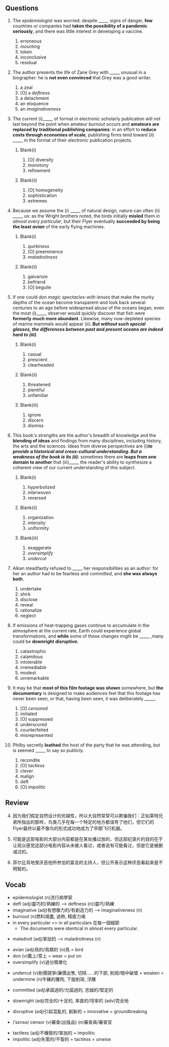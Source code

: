 ## Questions
1. The *epidemiologist* was worried: despite _____ signs of danger, **few** countries or companies had **taken the possibility of a pandemic seriously**, and there was little interest in developing a vaccine.
	1. erroneous
	1. mounting
	1. token
	1. inconclusive
	1. residual

2. The author presents the life of Zane Grey with _____ unusual in a biographer: he is **not even convinced** that Grey was a good writer.
	1. a zeal
	1. [O] a *deftness*
	1. a detachment
	1. an eloquence
	1. an *imaginativeness*

3. The current (i)_____ of format in electronic scholarly publication will not last beyond the point when amateur *burnout* occurs and **amateurs are replaced by traditional publishing companies**: in an effort to **reduce costs through economies of scale**, publishing firms tend toward (ii) _____ in the format of their electronic publication projects.
	1. Blank(i)
		1. [O] diversity
		1. monotony
		1. refinement

	2. Blank(ii)
		1. [O] homogeneity
		1. sophistication
		1. extremes

4. Because we assume the (i) _____ of natural design, nature can often (ii) _____ us: as the Wright brothers noted, the birds initially **misled** them *in almost every particular*, but their Flyer eventually **succeeded by being the least *avian*** of the early flying machines.
	1. Blank(i)
		1. *quirkiness*
		1. [O] preeminence
		1. *maladroitness*
		
	1. Blank(ii)
		1. galvanize
		1. befriend
		1. [O] beguile

5. If one could *don* *magic spectacles-with lenses* that make the murky depths of the ocean become transparent-and look back several centuries to an age before widespread abuse of the oceans began, even the most (i)_____ observer would quickly discover that fish were **formerly much more abundant**. Likewise, many now-depleted species of marine mammals would appear (ii)_____. But without such special glasses, the **differences** between past and present oceans are indeed hard to (iii)_____.
	1. Blank(i)
		1. casual
		1. prescient
		1. clearheaded

	2. Blank(ii)
		1. threatened
		1. plentiful
		1. unfamiliar

	3. Blank(iii)
		1. ignore
		1. discern
		1. dismiss

6. This book's strengths are the author's breadth of knowledge and the **blending of ideas** and findings from many disciplines, including history, the arts and the sciences. Ideas from diverse perspectives are (i)_____to provide a historical and cross-cultural understanding. But a weakness of the book is its (ii)_____: sometimes there are **leaps from one domain to another** that (iii)_____ the reader's ability to synthesize a coherent view of our current understanding of this subject.
	1. Blank(i)
		1. hyperbolized
		1. interwoven
		1. reversed
	
	2. Blank(ii)
		1. organization
		1. intensity
		1. uniformity
	
	3. Blank(iii)
		1. exaggerate
		1. *oversimplify*
		1. *undercut*

7. Alkan steadfastly refused to _____ her responsibilities as an author: for her an author had to be fearless and *committed*, and **she was always both**.
	1. undertake
	1. shirk
	1. disclose
	1. reveal
	1. rationalize
	1. neglect

8. If emissions of heat-trapping gases continue to accumulate in the atmosphere at the current rate, Earth could experience global transformations, and **while** some of these changes might be _____ ,many could be **downright disruptive.**
	1. catastrophic
	1. calamitous
	1. intolerable
	1. irremediable
	1. modest
	1. unremarkable

9. It may be that **most of this film footage was shown** somewhere, but **the documentary** is designed to make audiences feel that this footage has never been seen, or that, having been seen, it was deliberately _____.
	1. [O] *censored*
	1. imitated
	1. [O] suppressed
	1. underscored
	1. counterfeited
	1. misrepresented

10. Philby secretly **loathed** the host of the party that he was attending, but is seemed _____ to say so publicly.
	1. recondite
	1. [O] *tactless*
	1. clever
	1. malign
	1. deft
	1. [O] *impolitic*

## Review
4. 因为我们假定自然设计的优越性，所以大自然常常可以欺骗我们：正如莱特兄弟所指出的那样，鸟类几乎在每一个特定的地方都误导了他们，但它们的Flyer最终以最不像鸟的形式成功地成为了早期飞行机器。

9. 可能是这部电影的大部分内容都是在某处播过放的，但这部纪录片的目的在于让观众感觉这部分电影内容从未被人看过，或者说有可能看过，但是它是被删减过的。

10. 菲尔比背地里厌恶他所参加的宴会的主持人，但公开表示这种厌恶看起来是不明智的。

## Vocab
- epidemiologist (n)流行病學家
- deft (adj)靈巧的/熟練的 --> deftness (n))靈巧/熟練
- imaginative (adj)有想像力的/有創造力的 --> imaginativeness (n)
- burnout (n)燃料燒盡, 過熱, 精疲力竭
- in every particular == in all particulars 在每一個細節
	- The documents were identical in almost every particular.
+ maladroit (adj)笨拙的 --> maladroitness (n)
- avian (adj)鳥的/鳥類的 (n)鳥 = bird
- don (v)戴上/穿上 = wear = put on 
- oversimplify (v)過分簡單化
+ undercut (v)削價競爭/廉價出售, 切除……的下部, 削弱/暗中破壞 = weaken = undermine (n)牛豬的腰肉, 下旋削球, 浮雕
* committed (adj)承諾過的/允諾過的, 忠誠的/堅定的
- downright (adj)完全的/十足的, 率直的/坦率的 (adv)完全地
+ disruptive (adj)引起混亂的, 創新的 = innovative = groundbreaking
* /ˈsɛnsə/ censor (v)審查(出版品) (n)審查員/審查官 
- tactless (adj)不機智的/笨拙的 = impolitic 
- impolitic (adj)失策的/不智的 = tactless = unwise